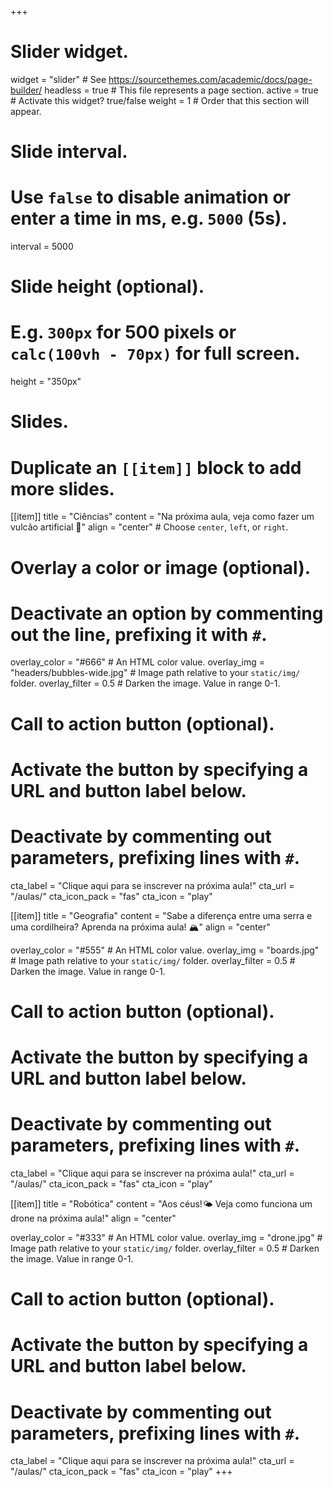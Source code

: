+++
# Slider widget.
widget = "slider"  # See https://sourcethemes.com/academic/docs/page-builder/
headless = true  # This file represents a page section.
active = true  # Activate this widget? true/false
weight = 1  # Order that this section will appear.

# Slide interval.
# Use `false` to disable animation or enter a time in ms, e.g. `5000` (5s).
interval = 5000

# Slide height (optional).
# E.g. `300px` for 500 pixels or `calc(100vh - 70px)` for full screen.
height = "350px"

# Slides.
# Duplicate an `[[item]]` block to add more slides.
[[item]]
  title = "Ciências"
  content = "Na próxima aula, veja como fazer um vulcão artificial 🌋"
  align = "center"  # Choose `center`, `left`, or `right`.

  # Overlay a color or image (optional).
  #   Deactivate an option by commenting out the line, prefixing it with `#`.
  overlay_color = "#666"  # An HTML color value.
  overlay_img = "headers/bubbles-wide.jpg"  # Image path relative to your `static/img/` folder.
  overlay_filter = 0.5  # Darken the image. Value in range 0-1.

  # Call to action button (optional).
  #   Activate the button by specifying a URL and button label below.
  #   Deactivate by commenting out parameters, prefixing lines with `#`.
  cta_label = "Clique aqui para se inscrever na próxima aula!"
  cta_url = "/aulas/"
  cta_icon_pack = "fas"
  cta_icon = "play"

[[item]]
  title = "Geografia"
  content = "Sabe a diferença entre uma serra e uma cordilheira? Aprenda na próxima aula! 🏔"
  align = "center"

  overlay_color = "#555"  # An HTML color value.
  overlay_img = "boards.jpg"  # Image path relative to your `static/img/` folder.
  overlay_filter = 0.5  # Darken the image. Value in range 0-1.
  
  # Call to action button (optional).
  #   Activate the button by specifying a URL and button label below.
  #   Deactivate by commenting out parameters, prefixing lines with `#`.
  cta_label = "Clique aqui para se inscrever na próxima aula!"
  cta_url = "/aulas/"
  cta_icon_pack = "fas"
  cta_icon = "play"

[[item]]
  title = "Robótica"
  content = "Aos céus!🌤 Veja como funciona um drone na próxima aula!"
  align = "center"

  overlay_color = "#333"  # An HTML color value.
  overlay_img = "drone.jpg"  # Image path relative to your `static/img/` folder.
  overlay_filter = 0.5  # Darken the image. Value in range 0-1.
  
  # Call to action button (optional).
  #   Activate the button by specifying a URL and button label below.
  #   Deactivate by commenting out parameters, prefixing lines with `#`.
  cta_label = "Clique aqui para se inscrever na próxima aula!"
  cta_url = "/aulas/"
  cta_icon_pack = "fas"
  cta_icon = "play"
+++
